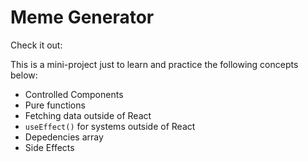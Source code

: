 # Meme Generator

Check it out:

This is a mini-project just to learn and practice the following concepts below:
- Controlled Components
- Pure functions
- Fetching data outside of React
- `useEffect()` for systems outside of React
- Depedencies array
- Side Effects